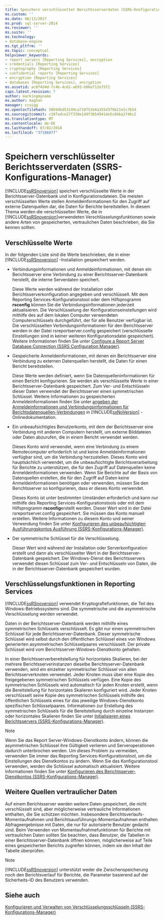 ```yaml
---
title: Speichern verschlüsselter Berichtsserverdaten (SSRS-Konfigurations-Manager) | Microsoft-Dokumentation
ms.custom: ''
ms.date: 06/13/2017
ms.prod: sql-server-2014
ms.reviewer: ''
ms.suite: ''
ms.technology:
- database-engine
ms.tgt_pltfrm: ''
ms.topic: conceptual
helpviewer_keywords:
- report servers [Reporting Services], encryption
- credentials [Reporting Services]
- cryptography [Reporting Services]
- confidential reports [Reporting Services]
- encryption [Reporting Services]
- databases [Reporting Services], encryption
ms.assetid: ac0f4d4d-fc4b-4c62-a693-b86e712e75f2
caps.latest.revision: 7
author: markingmyname
ms.author: maghan
manager: craigg
ms.openlocfilehash: 58b9dbd53149ca710753e8a355d379b21e1c7b5d
ms.sourcegitcommit: c18fadce27f330e1d4f36549414e5c84ba2f46c2
ms.translationtype: MT
ms.contentlocale: de-DE
ms.lasthandoff: 07/02/2018
ms.locfileid: "37186077"
---
```

# <a name="store-encrypted-report-server-data-ssrs-configuration-manager"></a>Speichern verschlüsselter Berichtsserverdaten (SSRS-Konfigurations-Manager)
  [!INCLUDE[ssRSnoversion](../../includes/ssrsnoversion-md.md)] speichert verschlüsselte Werte in der Berichtsserver-Datenbank und in Konfigurationsdateien. Die meisten verschlüsselten Werte stellen Anmeldeinformationen für den Zugriff auf externe Datenquellen dar, die Daten für Berichte bereitstellen. In diesem Thema werden die verschlüsselten Werte, die in [!INCLUDE[ssRSnoversion](../../includes/ssrsnoversion-md.md)]verwendeten Verschlüsselungsfunktionen sowie andere Arten von gespeicherten, vertraulichen Daten beschrieben, die Sie kennen sollten.  
  
## <a name="encrypted-values"></a>Verschlüsselte Werte  
 In der folgenden Liste sind die Werte beschrieben, die in einer [!INCLUDE[ssRSnoversion](../../includes/ssrsnoversion-md.md)] -Installation gespeichert werden.  
  
-   Verbindungsinformationen und Anmeldeinformationen, mit denen ein Berichtsserver eine Verbindung zu einer Berichtsserver-Datenbank herstellt, die interne Serverdaten speichert.  
  
     Diese Werte werden während der Installation oder Berichtsserverkonfiguration angegeben und verschlüsselt. Mit dem Reporting Services-Konfigurationstool oder dem Hilfsprogramm **rsconfig** können Sie die Verbindungsinformationen jederzeit aktualisieren. Die Verschlüsselung der Konfigurationseinstellungen wird mithilfe des auf dem lokalen Computer verwendeten Computerschlüssels durchgeführt, der für alle Benutzer verfügbar ist. Die verschlüsselten Verbindungsinformationen für den Berichtsserver werden in der Datei rsreportserver.config gespeichert (verschlüsselte Einstellungen sind in keiner weiteren Konfigurationsdatei gespeichert). Weitere Informationen finden Sie unter [Configure a Report Server Database Connection  &#40;SSRS Configuration Manager&#41;](../../sql-server/install/configure-a-report-server-database-connection-ssrs-configuration-manager.md).  
  
-   Gespeicherte Anmeldeinformationen, mit denen ein Berichtsserver eine Verbindung zu externen Datenquellen herstellt, die Daten für einen Bericht bereitstellen.  
  
     Diese Werte werden definiert, wenn Sie Datenquelleninformationen für einen Bericht konfigurieren. Sie werden als verschlüsselte Werte in einer Berichtsserver-Datenbank gespeichert. Zum Ver- und Entschlüsseln dieser Daten verwendet der Berichtsserver einen symmetrischen Schlüssel. Weitere Informationen zu gespeicherten Anmeldeinformationen finden Sie unter [angeben der Anmeldeinformationen und Verbindungsinformationen für Berichtsdatenquellen-Verbindungen](../../integration-services/connection-manager/data-sources.md) in [!INCLUDE[ssNoVersion](../../includes/ssnoversion-md.md)] -Onlinedokumentation.  
  
-   Ein unbeaufsichtigtes Benutzerkonto, mit dem der Berichtsserver eine Verbindung mit anderen Computern herstellt, um externe Bilddateien oder Daten abzurufen, die in einem Bericht verwendet werden.  
  
     Dieses Konto wird verwendet, wenn eine Verbindung zu einem Remotecomputer erforderlich ist und keine Anmeldeinformationen verfügbar sind, um die Verbindung herzustellen. Dieses Konto wird hauptsächlich verwendet, um die unbeaufsichtigte Berichtsverarbeitung für Berichte zu unterstützen, die für den Zugriff auf Datenquellen keine Anmeldeinformationen verwenden. Wenn Sie Berichte auf der Basis von Datenquellen erstellen, die für den Zugriff auf Daten keine Anmeldeinformationen benötigen oder verwenden, müssen Sie den Berichtsserver so konfigurieren, dass er dieses Konto verwendet.  
  
     Dieses Konto ist unter bestimmten Umständen erforderlich und kann nur mithilfe des Reporting Services-Konfigurationstools oder mit dem Hilfsprogramm **rsconfig**erstellt werden. Dieser Wert wird in der Datei rsreportserver.config gespeichert. Sie müssen das Konto manuell erstellen. Weitere Informationen zu diesem Konto und seiner Verwendung finden Sie unter [Konfigurieren des unbeaufsichtigten Ausführungskontos Ausführung (SSRS-Konfigurations-Manager)](configure-the-unattended-execution-account-ssrs-configuration-manager.md).  
  
-   Der symmetrische Schlüssel für die Verschlüsselung.  
  
     Dieser Wert wird während der Installation oder Serverkonfiguration erstellt und dann als verschlüsselter Wert in der Berichtsserver-Datenbank gespeichert. Der Windows-Dienst des Berichtsservers verwendet diesen Schlüssel zum Ver- und Entschlüsseln von Daten, die in der Berichtsserver-Datenbank gespeichert wurden.  
  
## <a name="encryption-functionality-in-reporting-services"></a>Verschlüsselungsfunktionen in Reporting Services  
 [!INCLUDE[ssRSnoversion](../../includes/ssrsnoversion-md.md)] verwendet Kryptografiefunktionen, die Teil des Windows-Betriebssystems sind. Die symmetrische und die asymmetrische Verschlüsselung werden verwendet.  
  
 Daten in der Berichtsserver-Datenbank werden mithilfe eines symmetrischen Schlüssels verschlüsselt. Es gibt nur einen symmetrischen Schlüssel für jede Berichtsserver-Datenbank. Dieser symmetrische Schlüssel wird selbst durch den öffentlichen Schlüssel eines von Windows generierten asymmetrischen Schlüsselpaares verschlüsselt. Der private Schlüssel wird vom Berichtsserver-Windows-Dienstkonto gehalten.  
  
 In einer Berichtsserverbereitstellung für horizontales Skalieren, bei der mehrere Berichtsserverinstanzen dieselbe Berichtsserver-Datenbank verwenden, wird ein einzelner symmetrischer Schlüssel von allen Berichtsserverknoten verwendet. Jeder Knoten muss über eine Kopie des freigegebenen symmetrischen Schlüssels verfügen. Eine Kopie des symmetrischen Schlüssels wird automatisch für jeden Knoten erstellt, wenn die Bereitstellung für horizontales Skalieren konfiguriert wird. Jeder Knoten verschlüsselt seine Kopie des symmetrischen Schlüssels mithilfe des öffentlichen Schlüssels eines für das jeweilige Windows-Dienstkonto spezifischen Schlüsselpaares. Informationen zur Erstellung des symmetrischen Schlüssels für die Bereitstellung durch einzelne Instanzen oder horizontales Skalieren finden Sie unter [Initialisieren eines Berichtsservers (SSRS-Konfigurations-Manager)](ssrs-encryption-keys-initialize-a-report-server.md).  
  
> [!NOTE]  
>  Wenn Sie das Report Server-Windows-Dienstkonto ändern, können die asymmetrischen Schlüssel ihre Gültigkeit verlieren und Serveroperationen dadurch unterbrochen werden. Um dieses Problem zu vermeiden, verwenden Sie immer das Reporting Services-Konfigurationstool, um die Einstellungen des Dienstkontos zu ändern. Wenn Sie das Konfigurationstool verwenden, werden die Schlüssel automatisch aktualisiert. Weitere Informationen finden Sie unter [Konfigurieren des Berichtsserver-Dienstkontos &#40;SSRS-Konfigurations-Manager&#41;](configure-the-report-server-service-account-ssrs-configuration-manager.md).  
  
## <a name="other-sources-of-confidential-data"></a>Weitere Quellen vertraulicher Daten  
 Auf einem Berichtsserver werden weitere Daten gespeichert, die nicht verschlüsselt sind, aber möglicherweise vertrauliche Informationen enthalten, die Sie schützen möchten. Insbesondere Berichtsverlaufs-Momentaufnahmen und Berichtsausführungs-Momentaufnahmen enthalten Abfrageergebnisse mit Daten, die nur für autorisierte Benutzer gedacht sind. Beim Verwenden von Momentaufnahmefunktionen für Berichte mit vertraulichen Daten sollten Sie beachten, dass Benutzer, die Tabellen in einer Berichtsserver-Datenbank öffnen können, möglicherweise auf Teile eines gespeicherten Berichts zugreifen können, indem sie den Inhalt der Tabelle überprüfen.  
  
> [!NOTE]  
>  [!INCLUDE[ssRSnoversion](../../includes/ssrsnoversion-md.md)] unterstützt weder die Zwischenspeicherung noch den Berichtsverlauf für Berichte, die Parameter basierend auf der Sicherheits-ID des Benutzers verwenden.  
  
## <a name="see-also"></a>Siehe auch  
 [Konfigurieren und Verwalten von Verschlüsselungsschlüsseln &#40;SSRS-Konfigurations-Manager&#41;](ssrs-encryption-keys-manage-encryption-keys.md)  
  
  
